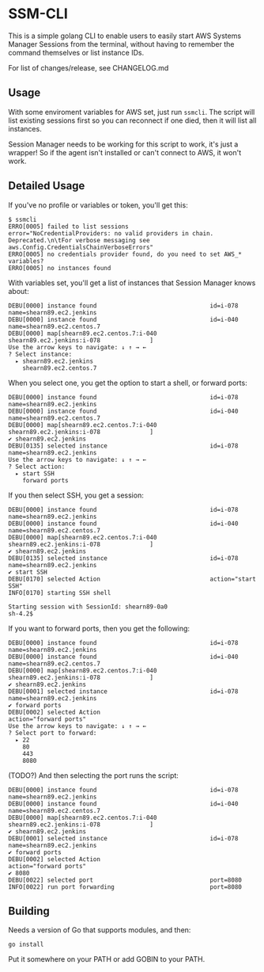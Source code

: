 # SSM-CLI #

This is a simple golang CLI to enable users to easily start AWS Systems Manager 
Sessions from the terminal, without having to remember the command themselves 
or list instance IDs.

For list of changes/release, see CHANGELOG.md

## Usage

With some enviroment variables for AWS set, just run `ssmcli`. The script will list existing sessions first so you can reconnect if one died, then it will list all instances.

Session Manager needs to be working for this script to work, it's just a wrapper! So if the agent isn't installed or can't connect to AWS, it won't work.

## Detailed Usage

If you've no profile or variables or token, you'll get this:

    $ ssmcli
    ERRO[0005] failed to list sessions                       error="NoCredentialProviders: no valid providers in chain. Deprecated.\n\tFor verbose messaging see aws.Config.CredentialsChainVerboseErrors"
    ERRO[0005] no credentials provider found, do you need to set AWS_* variables?
    ERRO[0005] no instances found

With variables set, you'll get a list of instances that Session Manager knows about:

    DEBU[0000] instance found                                id=i-078               name=shearn89.ec2.jenkins
    DEBU[0000] instance found                                id=i-040               name=shearn89.ec2.centos.7
    DEBU[0000] map[shearn89.ec2.centos.7:i-040               shearn89.ec2.jenkins:i-078              ]
    Use the arrow keys to navigate: ↓ ↑ → ←
    ? Select instance:
      ▸ shearn89.ec2.jenkins
        shearn89.ec2.centos.7

When you select one, you get the option to start a shell, or forward ports:

    DEBU[0000] instance found                                id=i-078               name=shearn89.ec2.jenkins
    DEBU[0000] instance found                                id=i-040               name=shearn89.ec2.centos.7
    DEBU[0000] map[shearn89.ec2.centos.7:i-040               shearn89.ec2.jenkins:i-078              ]
    ✔ shearn89.ec2.jenkins
    DEBU[0135] selected instance                             id=i-078               name=shearn89.ec2.jenkins
    Use the arrow keys to navigate: ↓ ↑ → ←
    ? Select action:
      ▸ start SSH
        forward ports

If you then select SSH, you get a session:

    DEBU[0000] instance found                                id=i-078               name=shearn89.ec2.jenkins
    DEBU[0000] instance found                                id=i-040               name=shearn89.ec2.centos.7
    DEBU[0000] map[shearn89.ec2.centos.7:i-040               shearn89.ec2.jenkins:i-078              ]
    ✔ shearn89.ec2.jenkins
    DEBU[0135] selected instance                             id=i-078               name=shearn89.ec2.jenkins
    ✔ start SSH
    DEBU[0170] selected Action                               action="start SSH"
    INFO[0170] starting SSH shell
    
    Starting session with SessionId: shearn89-0a0              
    sh-4.2$

If you want to forward ports, then you get the following:

    DEBU[0000] instance found                                id=i-078               name=shearn89.ec2.jenkins
    DEBU[0000] instance found                                id=i-040               name=shearn89.ec2.centos.7
    DEBU[0000] map[shearn89.ec2.centos.7:i-040               shearn89.ec2.jenkins:i-078              ]
    ✔ shearn89.ec2.jenkins
    DEBU[0001] selected instance                             id=i-078               name=shearn89.ec2.jenkins
    ✔ forward ports
    DEBU[0002] selected Action                               action="forward ports"
    Use the arrow keys to navigate: ↓ ↑ → ←
    ? Select port to forward:
      ▸ 22
        80
        443
        8080

(TODO?) And then selecting the port runs the script:

    DEBU[0000] instance found                                id=i-078               name=shearn89.ec2.jenkins
    DEBU[0000] instance found                                id=i-040               name=shearn89.ec2.centos.7
    DEBU[0000] map[shearn89.ec2.centos.7:i-040               shearn89.ec2.jenkins:i-078              ]
    ✔ shearn89.ec2.jenkins
    DEBU[0001] selected instance                             id=i-078               name=shearn89.ec2.jenkins
    ✔ forward ports
    DEBU[0002] selected Action                               action="forward ports"
    ✔ 8080
    DEBU[0022] selected port                                 port=8080
    INFO[0022] run port forwarding                           port=8080

## Building

Needs a version of Go that supports modules, and then:

    go install 

Put it somewhere on your PATH or add GOBIN to your PATH.
